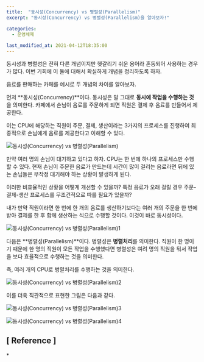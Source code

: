 ```yaml
---
title:  "동시성(Concurrency) vs 병렬성(Parallelism)"
excerpt: "동시성(Concurrency) vs 병렬성(Parallelism)을 알아보자!"

categories:
  - 운영체제
  
last_modified_at: 2021-04-12T18:35:00
---
```


동시성과 병렬성은 전혀 다른 개념이지만 헷갈리기 쉬운 용어라 혼동되어 사용하는 경우가 많다. 이번 기회에 이 둘에 대해서 확실하게 개념을 정리하도록 하자.  

음료를 판매하는 카페를 예시로 두 개념의 차이를 알아보자.  

먼저 **동시성(Concurrency)**이다. 동시성은 말 그대로 **동시에 작업을 수행하는 것**을 의미한다. 카페에서 손님이 음료를 주문하게 되면 직원은 결제 후 음료를 만들어서 제공한다.  

이는 CPU에 해당하는 직원이 주문, 결제, 생산이라는 3가지의 프로세스를 진행하여 최종적으로 손님에게 음료를 제공한다고 이해할 수 있다.  

![동시성(Concurrency) vs 병렬성(Parallelism)](https://user-images.githubusercontent.com/53072057/114364376-4ccf3a80-9bb4-11eb-8c01-d6cf38df4d5d.JPG)  

만약 여러 명의 손님이 대기하고 있다고 하자. CPU는 한 번에 하나의 프로세스만 수행할 수 있다. 현재 손님이 주문한 음료가 만드는데 시간이 많이 걸리는 음료라면 뒤에 있는 손님들은 무작정 대기해야 하는 상황이 발생하게 된다.  

이러한 비효율적인 상황을 어떻게 개선할 수 있을까? 특정 음료가 오래 걸릴 경우 주문-결제-생산 프로세스를 무조건적으로 따를 필요가 있을까?  

내가 만약 직원이라면 한 번에 한 개의 음료를 생산하기보다는 여러 개의 주문을 한 번에 받아 결제를 한 후 함께 생산하는 식으로 수행할 것이다. 이것이 바로 동시성이다.  

![동시성(Concurrency) vs 병렬성(Parallelism)1](https://user-images.githubusercontent.com/53072057/114364380-4d67d100-9bb4-11eb-99b7-95e8fd32dafd.JPG)  



다음은 **병렬성(Parallelism)**이다. 병렬성은 **병렬처리**를 의미한다. 직원이 한 명이기 때문에 한 명의 직원이 모든 작업을 수행했다면 병렬성은 여려 명의 직원을 둬서 작업을 보다 효율적으로 수행하는 것을 의미한다.  

즉, 여러 개의 CPU로 병렬처리를 수행하는 것을 의미한다.  

![동시성(Concurrency) vs 병렬성(Parallelism)2](https://user-images.githubusercontent.com/53072057/114364384-4e006780-9bb4-11eb-9718-f42e0e5799f5.JPG)  



이를 더욱 직관적으로 표현한 그림은 다음과 같다.  

![동시성(Concurrency) vs 병렬성(Parallelism)3](https://user-images.githubusercontent.com/53072057/114364385-4e98fe00-9bb4-11eb-86c3-0624070740f1.JPG)  


![동시성(Concurrency) vs 병렬성(Parallelism)4](https://user-images.githubusercontent.com/53072057/114364389-4e98fe00-9bb4-11eb-9e22-0fa9e394c92e.JPG)  



<h2>[ Reference ]</h2>  
* <https://seamless.tistory.com/42>   